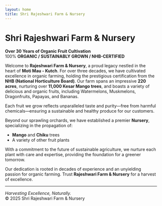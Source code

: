 ```yaml
---
layout: home
title: Shri Rajeshwari Farm & Nursery
---
```


# Shri Rajeshwari Farm & Nursery

**Over 30 Years of Organic Fruit Cultivation**  
100% **ORGANIC / SUSTAINABLY GROWN / NHB-CERTIFIED**

Welcome to **Rajeshwari Farm & Nursery**, a proud legacy nestled in the heart of **Moti Mau - Kutch**. For over three decades, we have cultivated excellence in organic farming, holding the prestigious certification from the **NHB (National Horticulture Board)**. Our farm spans an impressive **220 acres**, nurturing over **11,000 Kesar Mango trees**, and boasts a variety of delicious and organic fruits, including Watermelons, Muskmelons, Dragonfruits, Papayas, and Bananas.

Each fruit we grow reflects unparalleled taste and purity—free from harmful chemicals—ensuring a sustainable and healthy produce for our customers.

Beyond our sprawling orchards, we have established a premier **Nursery**, specializing in the propagation of:
- **Mango** and **Chiku** trees  
- A variety of other fruit plants  

With a commitment to the future of sustainable agriculture, we nurture each plant with care and expertise, providing the foundation for a greener tomorrow.

Our dedication is rooted in decades of experience and an unyielding passion for organic farming. Trust **Rajeshwari Farm & Nursery** for a harvest of excellence.

---

*Harvesting Excellence, Naturally.*  
&copy; 2025 Shri Rajeshwari Farm & Nursery
